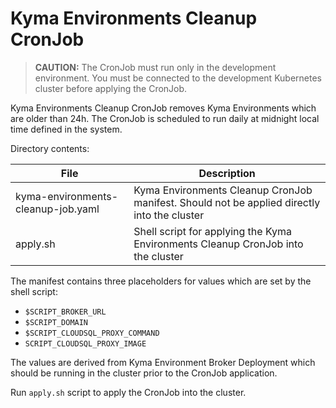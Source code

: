 # Kyma Environments Cleanup CronJob
>**CAUTION:** The CronJob must run only in the development environment. You must be connected to the development Kubernetes cluster before applying the CronJob.

Kyma Environments Cleanup CronJob removes Kyma Environments which are older than 24h. The CronJob is scheduled to run daily at midnight local time defined in the system.

Directory contents:

| File                               | Description                                                                                 |
|------------------------------------|---------------------------------------------------------------------------------------------|
| kyma-environments-cleanup-job.yaml | Kyma Environments Cleanup CronJob manifest. Should not be applied directly into the cluster |
| apply.sh                           | Shell script for applying the Kyma Environments Cleanup CronJob into the cluster            |

The manifest contains three placeholders for values which are set by the shell script:
- `$SCRIPT_BROKER_URL` 
- `$SCRIPT_DOMAIN`
- `$SCRIPT_CLOUDSQL_PROXY_COMMAND`
- `SCRIPT_CLOUDSQL_PROXY_IMAGE`

The values are derived from Kyma Environment Broker Deployment which should be running in the cluster prior to the CronJob application.

Run `apply.sh` script to apply the CronJob into the cluster.